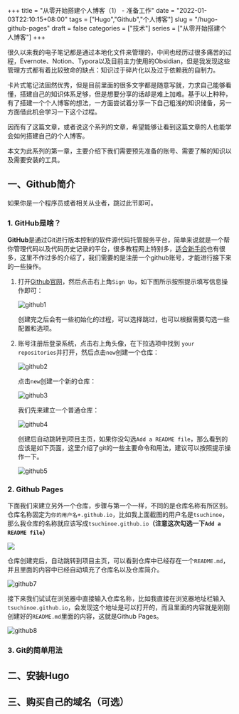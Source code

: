 +++
title = "从零开始搭建个人博客（1） - 准备工作"
date = "2022-01-03T22:10:15+08:00"
tags = ["Hugo","Github","个人博客"]
slug = "/hugo-github-pages"
draft = false
categories = ["技术"]
series = ["从零开始搭建个人博客"]
+++

很久以来我的电子笔记都是通过本地化文件来管理的，中间也经历过很多痛苦的过程，Evernote、Notion、Typora以及目前主力使用的Obsidian，但是我发现这些管理方式都有着比较致命的缺点：知识过于碎片化以及过于依赖我的自制力。

卡片式笔记法固然优秀，但是目前里面的很多文字都是随意写就，力求自己能够看懂，搭建自己的知识体系足够，但是想要分享的话却是难上加难。基于以上种种，有了搭建一个个人博客的想法，一方面尝试着分享一下自己粗浅的知识储备，另一方面借此机会学习一下这个过程。

因而有了这篇文章，或者说这个系列的文章，希望能够让看到这篇文章的人也能学会如何搭建自己的个人博客。



本文为此系列的第一章，主要介绍下我们需要预先准备的账号、需要了解的知识以及需要安装的工具。



## 一、Github简介

如果你是一个程序员或者相关从业者，跳过此节即可。

### 1. GitHub是啥？

**GitHub**是通过Git进行版本控制的软件源代码托管服务平台，简单来说就是一个帮你管理代码以及代码历史记录的平台，很多教程网上特别多，[适合新手的](https://www.zhihu.com/question/21669554)也有很多，这里不作过多的介绍了，我们需要的是注册一个github账号，才能进行接下来的一些操作。

1. 打开[Github官网](https://github.com/)，然后点击右上角`Sign Up`，如下图所示按照提示填写信息操作即可：

   ![github1](https://gitee.com/kiwi4814/pictures/raw/master/img/github1.png)

   创建完之后会有一些初始化的过程，可以选择跳过，也可以根据需要勾选一些配置和选项。

   

2. 账号注册后登录系统，点击右上角头像，在下拉选项中找到 `your repositories`并打开，然后点击`new`创建一个仓库：

   ![github2](https://gitee.com/kiwi4814/pictures/raw/master/img/github2.png)

   点击`new`创建一个新的仓库：
   
   ![github3](https://gitee.com/kiwi4814/pictures/raw/master/img/github3.png)
   
   
   
   我们先来建立一个普通仓库：
   
   ![github4](https://gitee.com/kiwi4814/pictures/raw/master/img/github4.png)
   
   创建后自动跳转到项目主页，如果你没勾选`Add a README file`，那么看到的应该是如下页面，这里介绍了git的一些主要命令和用法，建议可以按照提示操作一下。
   
   ![github5](https://gitee.com/kiwi4814/pictures/raw/master/img/github5.png)

### 2. Github Pages

下面我们来建立另外一个仓库，步骤与第一个一样，不同的是仓库名称有所区别。仓库名称固定为`你的用户名+.github.io`，比如我上面截图的用户名是`tsuchinoe`，那么我仓库的名称就应该写成`tsuchinoe.github.io`**（注意这次勾选一下`Add a README file`）**

![](https://gitee.com/kiwi4814/pictures/raw/master/img/github6.png)

仓库创建完后，自动跳转到项目主页，可以看到仓库中已经存在一个`README.md`，并且里面的内容中已经自动填充了仓库名以及仓库简介。

![github7](https://gitee.com/kiwi4814/pictures/raw/master/img/github7.png)



接下来我们试试在浏览器中直接输入仓库名称，比如我直接在浏览器地址栏输入`tsuchinoe.github.io`，会发现这个地址是可以打开的，而且里面的内容就是刚刚创建好的`README.md`里面的内容，这就是Github Pages。

![github8](https://gitee.com/kiwi4814/pictures/raw/master/img/github8.png)

### 3. Git的简单用法







## 二、安装Hugo



## 三、购买自己的域名（可选）

